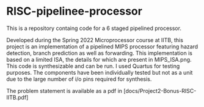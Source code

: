 # RISC-pipelinee-processor
This is a repository containg code for a 6 staged pipelined processor.

Developed during the Spring 2022 Microprocessor course at IITB, this project is an implementation of a pipelined MIPS processor featuring hazard detection, branch prediction as well as forwarding. This implementation is based on a limited ISA, the details for which are present in MIPS_ISA.png. This code is synthesizable and can be run. I used Quartus for testing purposes. The components have been individually tested but not as a unit due to the large number of i/o pins required for synthesis.

The problem statement is available as a pdf in [docs/Project2-Bonus-RISC-IITB.pdf]

